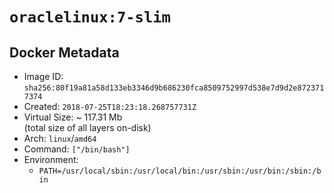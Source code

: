 # `oraclelinux:7-slim`

## Docker Metadata

- Image ID: `sha256:80f19a81a58d133eb3346d9b686230fca8509752997d538e7d9d2e8723717374`
- Created: `2018-07-25T18:23:18.268757731Z`
- Virtual Size: ~ 117.31 Mb  
  (total size of all layers on-disk)
- Arch: `linux`/`amd64`
- Command: `["/bin/bash"]`
- Environment:
  - `PATH=/usr/local/sbin:/usr/local/bin:/usr/sbin:/usr/bin:/sbin:/bin`
